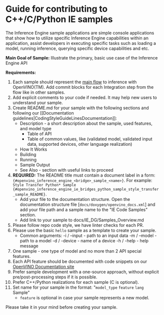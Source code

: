 #  Guide for contributing to C++/C/Python IE samples

The Inference Engine sample applications are simple console applications that show how to utilize specific Inference Engine capabilities within an application, assist developers in executing specific tasks such as loading a model, running inference, querying specific device capabilities and etc.

**Main Goal of Sample:** Illustrate the primary, basic use case of the Inference Engine API

**Requirements:**
1. Each sample should represent the [main flow](https://docs.openvinotoolkit.org/latest/openvino_docs_IE_DG_Integrate_with_customer_application_new_API.html) to inference with OpenVINO(TM). Add commit blocks for each Integration step from the flow like in other samples.
2. Add explicit comments to your code if needed. It may help new users to understand your sample.
3. Create README.md for your sample with the following sections and following our [[Documentation guidelines|CodingStyleGuideLinesDocumentation]]:
   * Description - a short description about the sample, used features, and model type
      * Table of API
      * Table of common values, like (validated model, validated input data, supported devices, other language realization)
   * How It Works
   * Building
   * Running
   * Sample Output
   * See Also - section with useful links to proceed
4. **REQUIRED:** The README title must contain a document label in a form: `{#openvino_inference_engine_<bridge>_sample_<name>}`. For example: `Style Transfer Python* Sample {#openvino_inference_engine_ie_bridges_python_sample_style_transfer_sample_README}`.
   * Add your file to the documentation structure. Open the documentation structure file [`docs/doxygen/openvino_docs.xml`] and add your file path and a sample name to the "IE Code Samples" section.
   * Add link to your sample to docs/IE_DG/Samples_Overview.md 
5. Please follow repo code style, we have linter checks for each PR.
6. Please use the basic `hello` sample as a template to create your sample.
   * Common arguments:
      -i / –input      - path to an input data
      -m / –model      -  path to a model
      -d / -device     - name of a device
      -h / -help       - help message 
7. One sample - one type of model and no more than 2 API special features.
8. Each API feature should be documented with code snippets on our [OpenVINO Documentation site](https://docs.openvinotoolkit.org/)
9. Prefer sample development with a one-source approach, without explicit pre/post-processing steps if it is possible.
10. Prefer C++/Python realizations for each sample (C is optional).
11. Set name for your sample in the format: "`model_type` `feature` `lang` Sample"
     - `feature` is optional in case your sample represents a new model.

Please take it in your mind before creating your sample.

 